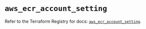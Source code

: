 # `aws_ecr_account_setting`

Refer to the Terraform Registry for docs: [`aws_ecr_account_setting`](https://registry.terraform.io/providers/hashicorp/aws/6.5.0/docs/resources/ecr_account_setting).
